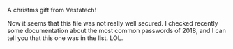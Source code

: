 A christms gift from Vestatech!

Now it seems that this file was not really well secured. I checked recently some documentation about the most common passwords of 2018, and I can tell you that this one was in the list. LOL.
